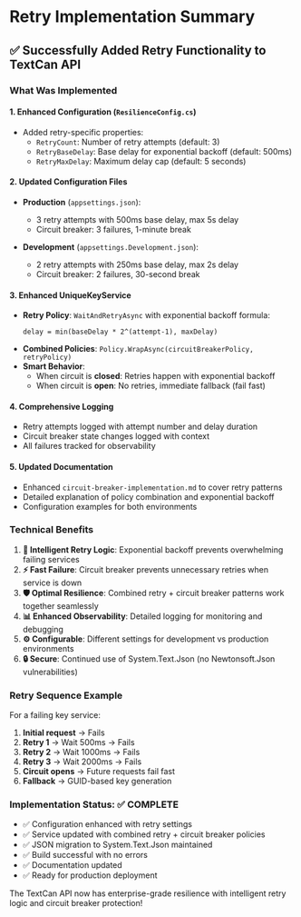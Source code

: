 # Retry Implementation Summary

## ✅ Successfully Added Retry Functionality to TextCan API

### What Was Implemented

#### 1. **Enhanced Configuration** (`ResilienceConfig.cs`)
- Added retry-specific properties:
  - `RetryCount`: Number of retry attempts (default: 3)
  - `RetryBaseDelay`: Base delay for exponential backoff (default: 500ms)
  - `RetryMaxDelay`: Maximum delay cap (default: 5 seconds)

#### 2. **Updated Configuration Files**
- **Production** (`appsettings.json`):
  - 3 retry attempts with 500ms base delay, max 5s delay
  - Circuit breaker: 3 failures, 1-minute break
  
- **Development** (`appsettings.Development.json`):
  - 2 retry attempts with 250ms base delay, max 2s delay  
  - Circuit breaker: 2 failures, 30-second break

#### 3. **Enhanced UniqueKeyService** 
- **Retry Policy**: `WaitAndRetryAsync` with exponential backoff formula:
  ```
  delay = min(baseDelay * 2^(attempt-1), maxDelay)
  ```
- **Combined Policies**: `Policy.WrapAsync(circuitBreakerPolicy, retryPolicy)`
- **Smart Behavior**: 
  - When circuit is **closed**: Retries happen with exponential backoff
  - When circuit is **open**: No retries, immediate fallback (fail fast)

#### 4. **Comprehensive Logging**
- Retry attempts logged with attempt number and delay duration
- Circuit breaker state changes logged with context
- All failures tracked for observability

#### 5. **Updated Documentation**
- Enhanced `circuit-breaker-implementation.md` to cover retry patterns
- Detailed explanation of policy combination and exponential backoff
- Configuration examples for both environments

### Technical Benefits

1. **🔄 Intelligent Retry Logic**: Exponential backoff prevents overwhelming failing services
2. **⚡ Fast Failure**: Circuit breaker prevents unnecessary retries when service is down
3. **🛡️ Optimal Resilience**: Combined retry + circuit breaker patterns work together seamlessly
4. **📊 Enhanced Observability**: Detailed logging for monitoring and debugging
5. **⚙️ Configurable**: Different settings for development vs production environments
6. **🔒 Secure**: Continued use of System.Text.Json (no Newtonsoft.Json vulnerabilities)

### Retry Sequence Example

For a failing key service:
1. **Initial request** → Fails
2. **Retry 1** → Wait 500ms → Fails  
3. **Retry 2** → Wait 1000ms → Fails
4. **Retry 3** → Wait 2000ms → Fails
5. **Circuit opens** → Future requests fail fast
6. **Fallback** → GUID-based key generation

### Implementation Status: ✅ COMPLETE

- ✅ Configuration enhanced with retry settings
- ✅ Service updated with combined retry + circuit breaker policies  
- ✅ JSON migration to System.Text.Json maintained
- ✅ Build successful with no errors
- ✅ Documentation updated
- ✅ Ready for production deployment

The TextCan API now has enterprise-grade resilience with intelligent retry logic and circuit breaker protection!
